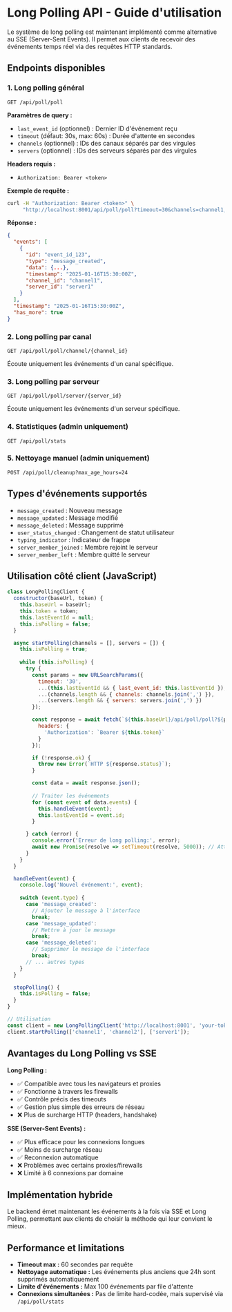 # Long Polling API - Guide d'utilisation

Le système de long polling est maintenant implémenté comme alternative au SSE (Server-Sent Events). Il permet aux clients de recevoir des événements temps réel via des requêtes HTTP standards.

## Endpoints disponibles

### 1. Long polling général
```
GET /api/poll/poll
```

**Paramètres de query :**
- `last_event_id` (optionnel) : Dernier ID d'événement reçu
- `timeout` (défaut: 30s, max: 60s) : Durée d'attente en secondes
- `channels` (optionnel) : IDs des canaux séparés par des virgules
- `servers` (optionnel) : IDs des serveurs séparés par des virgules

**Headers requis :**
- `Authorization: Bearer <token>`

**Exemple de requête :**
```bash
curl -H "Authorization: Bearer <token>" \
     "http://localhost:8001/api/poll/poll?timeout=30&channels=channel1,channel2"
```

**Réponse :**
```json
{
  "events": [
    {
      "id": "event_id_123",
      "type": "message_created",
      "data": {...},
      "timestamp": "2025-01-16T15:30:00Z",
      "channel_id": "channel1",
      "server_id": "server1"
    }
  ],
  "timestamp": "2025-01-16T15:30:00Z",
  "has_more": true
}
```

### 2. Long polling par canal
```
GET /api/poll/poll/channel/{channel_id}
```

Écoute uniquement les événements d'un canal spécifique.

### 3. Long polling par serveur
```
GET /api/poll/poll/server/{server_id}
```

Écoute uniquement les événements d'un serveur spécifique.

### 4. Statistiques (admin uniquement)
```
GET /api/poll/stats
```

### 5. Nettoyage manuel (admin uniquement)
```
POST /api/poll/cleanup?max_age_hours=24
```

## Types d'événements supportés

- `message_created` : Nouveau message
- `message_updated` : Message modifié
- `message_deleted` : Message supprimé
- `user_status_changed` : Changement de statut utilisateur
- `typing_indicator` : Indicateur de frappe
- `server_member_joined` : Membre rejoint le serveur
- `server_member_left` : Membre quitté le serveur

## Utilisation côté client (JavaScript)

```javascript
class LongPollingClient {
  constructor(baseUrl, token) {
    this.baseUrl = baseUrl;
    this.token = token;
    this.lastEventId = null;
    this.isPolling = false;
  }

  async startPolling(channels = [], servers = []) {
    this.isPolling = true;
    
    while (this.isPolling) {
      try {
        const params = new URLSearchParams({
          timeout: '30',
          ...(this.lastEventId && { last_event_id: this.lastEventId }),
          ...(channels.length && { channels: channels.join(',') }),
          ...(servers.length && { servers: servers.join(',') })
        });

        const response = await fetch(`${this.baseUrl}/api/poll/poll?${params}`, {
          headers: {
            'Authorization': `Bearer ${this.token}`
          }
        });

        if (!response.ok) {
          throw new Error(`HTTP ${response.status}`);
        }

        const data = await response.json();
        
        // Traiter les événements
        for (const event of data.events) {
          this.handleEvent(event);
          this.lastEventId = event.id;
        }

      } catch (error) {
        console.error('Erreur de long polling:', error);
        await new Promise(resolve => setTimeout(resolve, 5000)); // Attendre 5s avant retry
      }
    }
  }

  handleEvent(event) {
    console.log('Nouvel événement:', event);
    
    switch (event.type) {
      case 'message_created':
        // Ajouter le message à l'interface
        break;
      case 'message_updated':
        // Mettre à jour le message
        break;
      case 'message_deleted':
        // Supprimer le message de l'interface
        break;
      // ... autres types
    }
  }

  stopPolling() {
    this.isPolling = false;
  }
}

// Utilisation
const client = new LongPollingClient('http://localhost:8001', 'your-token');
client.startPolling(['channel1', 'channel2'], ['server1']);
```

## Avantages du Long Polling vs SSE

**Long Polling :**
- ✅ Compatible avec tous les navigateurs et proxies
- ✅ Fonctionne à travers les firewalls
- ✅ Contrôle précis des timeouts
- ✅ Gestion plus simple des erreurs de réseau
- ❌ Plus de surcharge HTTP (headers, handshake)

**SSE (Server-Sent Events) :**
- ✅ Plus efficace pour les connexions longues
- ✅ Moins de surcharge réseau
- ✅ Reconnexion automatique
- ❌ Problèmes avec certains proxies/firewalls
- ❌ Limité à 6 connexions par domaine

## Implémentation hybride

Le backend émet maintenant les événements à la fois via SSE et Long Polling, permettant aux clients de choisir la méthode qui leur convient le mieux.

## Performance et limitations

- **Timeout max :** 60 secondes par requête
- **Nettoyage automatique :** Les événements plus anciens que 24h sont supprimés automatiquement
- **Limite d'événements :** Max 100 événements par file d'attente
- **Connexions simultanées :** Pas de limite hard-codée, mais supervisé via `/api/poll/stats`